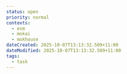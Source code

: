 ```yaml
---
status: open
priority: normal
contexts:
  - esm
  - mokai
  - mokhouse
dateCreated: 2025-10-07T13:13:32.509+11:00
dateModified: 2025-10-07T13:13:32.509+11:00
tags:
  - task
---
```

